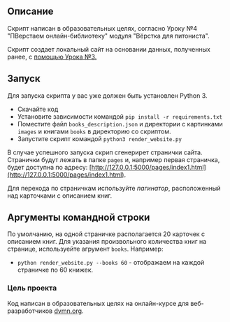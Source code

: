 ## Описание
Скрипт написан в образовательных целях, согласно Уроку №4 "ПВерстаем онлайн-библиотеку" модуля "Вёрстка для питониста".

Скрипт создает локальный сайт на основании данных, полученных ранее, с [помощью Урока №3.](https://github.com/dej-e/library_parser.git)  

## Запуск

Для запуска скрипта у вас уже должен быть установлен Python 3.

- Скачайте код
- Установите зависимости командой `pip install -r requirements.txt`
- Поместите файл `books_description.json` и директории с картинками `images` и книгами `books` в директорию со скриптом.
- Запустите скрипт командой `python3 render_website.py`

В случае успешного запуска скрип сгенерирет странички сайта.  
Странички будут лежать в папке `pages` и, например первая страничка, будет доступна по адресу: [http://127.0.0.1:5000/pages/index1.html](http://127.0.0.1:5000/pages/index1.html).

Для перехода по страничкам используйте *пагинатор*, расположенный над карточками с описанием книг.

 ## Аргументы командной строки

По умолчанию, на одной страничке располагается 20 карточек с описанием книг. Для указания произвольного количества книг на странице, используейте агрумент `books`. 
Например:
 - `python render_website.py --books 60` - отображаем на каждой страничке по 60 книжек.

### Цель проекта

Код написан в образовательных целях на онлайн-курсе для веб-разработчиков [dvmn.org](https://dvmn.org/).